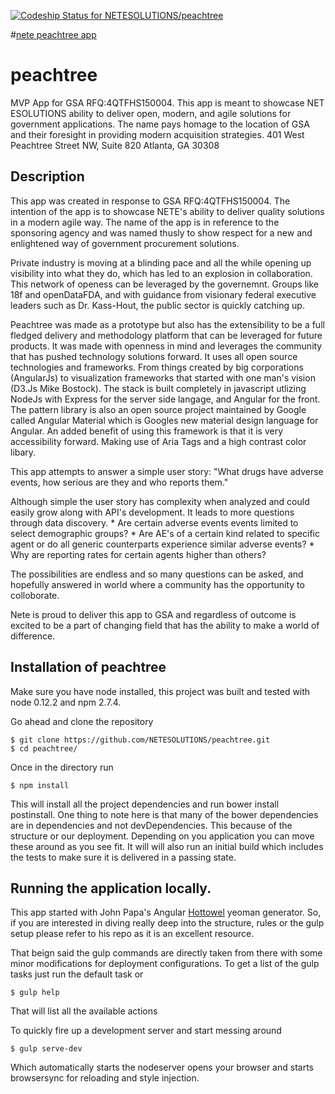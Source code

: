 [ ![Codeship Status for NETESOLUTIONS/peachtree](https://codeship.com/projects/6684a180-fc10-0132-ef4e-46c0998097e0/status?branch=master)](https://codeship.com/projects/87386)

#[nete peachtree app](peachtree.nete.com)
# peachtree
MVP App for GSA RFQ:4QTFHS150004. This app is meant to showcase NET ESOLUTIONS ability to deliver open, modern, and agile solutions for government applications. The name pays homage to the location of GSA and their foresight in providing modern acquisition strategies. 401 West Peachtree Street NW, Suite 820 Atlanta, GA 30308
## Description
This app was created in response to GSA RFQ:4QTFHS150004. The intention of the app is to showcase NETE's ability to deliver quality solutions in a modern agile way. The name of the app is in reference to the sponsoring agency and was named thusly to show respect for a new and enlightened way of  government procurement solutions.

Private industry is moving at a blinding pace and all the while opening up visibility into what they do, which has led to an explosion in collaboration. This network of openess can be leveraged by the governemnt. Groups like 18f and openDataFDA, and with guidance from visionary federal executive leaders such as Dr. Kass-Hout, the public sector is quickly catching up.

Peachtree was made as a prototype but also has the extensibility to be a full fledged delivery and methodology platform that can be leveraged for future products. It was made with openness in mind and leverages the community that has pushed technology solutions forward. It uses all open source technologies and frameworks. From things created by big corporations (AngularJs) to visualization frameworks that started with one man's vision (D3.Js Mike Bostock). The stack is built completely in javascript utlizing NodeJs with Express for the server side langage, and Angular for the front. The pattern library is also an open source project maintained by Google called Angular Material which is Googles new material design language for Angular. An added benefit of using this framework is that it is very accessibility forward. Making use of Aria Tags and a high contrast color libary.

This app attempts to answer a simple user story:
    "What drugs have adverse events, how serious are they and who reports them."

Although simple the user story has complexity when analyzed and could easily grow along with API's development. It leads to more questions through data discovery.
    * Are certain adverse events events limited to select demographic groups?
    * Are AE's of a certain kind related to specific agent or do all generic counterparts experience similar adverse events?
    * Why are reporting rates for certain agents higher than others?
    
The possibilities are endless and so many questions can be asked, and hopefully answered in world where a community has the opportunity to colloborate.

Nete is proud to deliver this app to GSA and regardless of outcome is excited to be a part of changing field that has the ability to make a world of difference.


## Installation of peachtree

Make sure you have node installed, this project was built and tested with node 0.12.2 and npm 2.7.4.

Go ahead and clone the repository
```
$ git clone https://github.com/NETESOLUTIONS/peachtree.git
$ cd peachtree/
```
Once in the directory run 
```
$ npm install
```
This will install all the project dependencies and run bower install postinstall. One thing to note here is that many of the bower dependencies are in dependencies and not devDependencies. This because of the structure or our deployment. Depending on you application you can move these around as you see fit. It will will also run an initial build which includes the tests to make sure it is delivered in a passing state.

## Running the application locally.

This app started with John Papa's Angular [Hottowel](https://github.com/johnpapa/HotTowel-Angular) yeoman generator. So, if you are interested in diving really deep into the structure, rules or the gulp setup please refer to his repo as it is an excellent resource.

That beign said the gulp commands are directly taken from there with some minor modifications for deployment configurations. To get a list of the gulp tasks just run the default task or 
```
$ gulp help
```
That will list all the available actions

To quickly fire up a development server and start messing around
```
$ gulp serve-dev
```
Which automatically starts the nodeserver opens your browser and starts browsersync for reloading and style injection.

